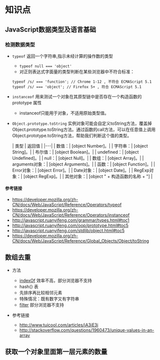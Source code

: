 # 知识点
## JavaScript数据类型及语言基础
### 检测数据类型
* `typeof` 返回一个字符串,指示未经计算的操作数的类型
    * `typeof null === 'object'`
    * 对正则表达式字面量的类型判断在某些浏览器中不符合标准：
    ```
    typeof /s/ === 'function'; // Chrome 1-12 , 不符合 ECMAScript 5.1
    typeof /s/ === 'object'; // Firefox 5+ , 符合 ECMAScript 5.1
    ```

* `instanceof` 用来测试一个对象在其原型链中是否存在一个构造函数的 prototype 属性
    * instanceof只能用于对象，不适用原始类型值。
    
* `Object.prototype.toString`
    实例对象可能会自定义toString方法，覆盖掉Object.prototype.toString方法。通过函数的call方法，可以在任意值上调用Object.prototype.toString方法，帮助我们判断这个值的类型。

    | 类型 | 返回值  |
    |---|
    |  数值：|  [object Number]。|
    |   字符串：| [object String]。|
    |  布尔值：| [object Boolean]。|
    |   undefined：| [object Undefined]。|
    |   null：| [object Null]。|
    |   数组：| [object Array]。|
    |   arguments对象：| [object Arguments]。|
    |   函数：| [object Function]。|
    |   Error对象：| [object Error]。|
    |   Date对象：| [object Date]。|
    |   RegExp对象：| [object RegExp]。|
    |   其他对象：| [object " + 构造函数的名称 + "] |

#### 参考链接
* https://developer.mozilla.org/zh-CN/docs/Web/JavaScript/Reference/Operators/typeof
* https://developer.mozilla.org/zh-CN/docs/Web/JavaScript/Reference/Operators/instanceof
* http://javascript.ruanyifeng.com/grammar/types.html#toc1
* http://javascript.ruanyifeng.com/oop/prototype.html#toc5
* http://javascript.ruanyifeng.com/stdlib/object.html#toc5
* https://developer.mozilla.org/zh-CN/docs/Web/JavaScript/Reference/Global_Objects/Object/toString

## 数组去重

* 方法
    * [indexOf](https://developer.mozilla.org/zh-CN/docs/Web/JavaScript/Reference/Global_Objects/Array/indexOf) 效率不高，部分浏览器不支持
    * hash{} 表
    * 先排序再比较相邻元素
    * 特殊情况：既有数字又有字符串
    * [filter](https://developer.mozilla.org/zh-CN/docs/Web/JavaScript/Reference/Global_Objects/Array/filter) 部分浏览器不支持


* 参考链接
    * http://www.tuicool.com/articles/jA3iE3i
    * http://stackoverflow.com/questions/1960473/unique-values-in-an-array

## 获取一个对象里面第一层元素的数量
